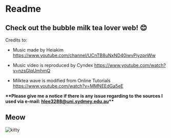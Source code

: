 # Readme
## Check out the bubble milk tea lover web! :blush:
Credits to:
- Music made by Heiakim https://www.youtube.com/channel/UCnTB8uNxND40iwvPiyzpnWw

- Music video is reproduced by Cyndex https://www.youtube.com/watch?v=nzsGlqUmhmQ

- Milktea wave is modified from Online Tutorials https://www.youtube.com/watch?v=MMNEEdGa5eE

**\*\*Please give me a notice if there is any issue regarding to the sources I used via e-mail: hlee3288@uni.sydmey.edu.au\*\***

## Meow
![kitty](https://wallpaperaccess.com/full/244951.jpg)
